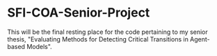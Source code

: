 SFI-COA-Senior-Project
======================

This will be the final resting place for the code pertaining to my senior thesis, "Evaluating Methods for Detecting Critical Transitions in Agent-based Models".

